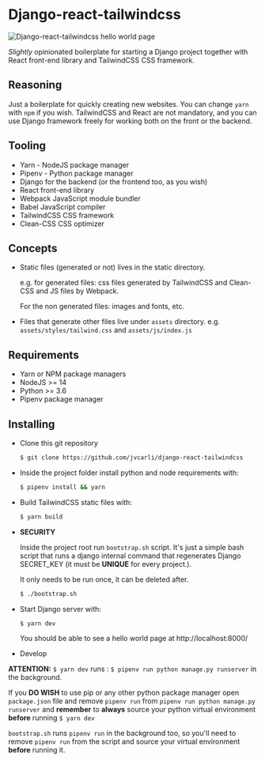 # Django-react-tailwindcss

![Django-react-tailwindcss hello world page](https://i.imgur.com/XAEaUFT.png)

*Slightly* opinionated boilerplate for starting a Django project together with React front-end library and TailwindCSS CSS framework.

## Reasoning

Just a boilerplate for quickly creating new websites. You can change `yarn` with `npm` if you wish.
TailwindCSS and React are not mandatory, and you can use Django framework freely for working both on the front or the backend.

## Tooling

* Yarn - NodeJS package manager
* Pipenv - Python package manager
* Django for the backend (or the frontend too, as you wish)
* React front-end library
* Webpack JavaScript module bundler
* Babel JavaScript compiler
* TailwindCSS CSS framework
* Clean-CSS CSS optimizer

## Concepts

* Static files (generated or not) lives in the static directory.  

  e.g. for generated files: css files generated by
TailwindCSS and Clean-CSS and JS files by Webpack. 
  
  For the non generated files: images and fonts, etc.
  

* Files that generate other files live under `assets` directory. e.g. `assets/styles/tailwind.css` and `assets/js/index.js`

## Requirements

* Yarn or NPM package managers
* NodeJS >= 14
* Python >= 3.6
* Pipenv package manager

## Installing 

* Clone this git repository
    ``` bash
    $ git clone https://github.com/jvcarli/django-react-tailwindcss
    ```

* Inside the project folder install python and node requirements with:

    ``` bash
    $ pipenv install && yarn
    ```

* Build TailwindCSS static files with:

  ```bash
  $ yarn build
  ```

* **SECURITY**

  Inside the project root run `bootstrap.sh` script. It's just a simple bash script that runs a django internal command that regenerates Django SECRET_KEY (it must be **UNIQUE** for every project.).

  It only needs to be run once, it can be deleted after.

  ``` bash
  $ ./bootstrap.sh 
  ```

* Start Django server with:

  ```bash
  $ yarn dev
  ```

  You should be able to see a hello world page at http://localhost:8000/
  
* Develop

**ATTENTION:** `$ yarn dev` runs : `$ pipenv run python manage.py runserver` in the background.

If you **DO WISH** to use pip or any other python package manager open `package.json` file and remove `pipenv run`
from `pipenv run python manage.py runserver` and **remember** to **always** source your python virtual environment
**before** running `$ yarn dev`

`bootstrap.sh` runs `pipenv run` in the background too, so you'll need to remove `pipenv run` from the script and source
your virtual environment **before** running it.
